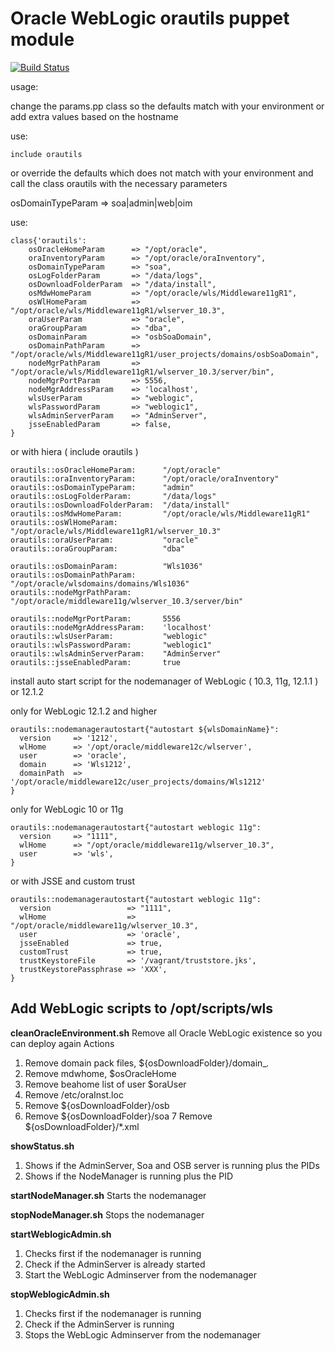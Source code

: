 # Oracle WebLogic orautils puppet module
[![Build Status](https://travis-ci.org/biemond/biemond-orautils.png)](https://travis-ci.org/biemond/biemond-orautils)

usage:

change the params.pp class so the defaults match with your environment or add extra values based on the hostname

use:

    include orautils

or override the defaults which does not match with your environment and call the class orautils with the necessary parameters

osDomainTypeParam => soa|admin|web|oim

use:


    class{'orautils':
        osOracleHomeParam      => "/opt/oracle",
        oraInventoryParam      => "/opt/oracle/oraInventory",
        osDomainTypeParam      => "soa",
        osLogFolderParam       => "/data/logs",
        osDownloadFolderParam  => "/data/install",
        osMdwHomeParam         => "/opt/oracle/wls/Middleware11gR1",
        osWlHomeParam          => "/opt/oracle/wls/Middleware11gR1/wlserver_10.3",
        oraUserParam           => "oracle",
        oraGroupParam          => "dba",
        osDomainParam          => "osbSoaDomain",
        osDomainPathParam      => "/opt/oracle/wls/Middleware11gR1/user_projects/domains/osbSoaDomain",
        nodeMgrPathParam       => "/opt/oracle/wls/Middleware11gR1/wlserver_10.3/server/bin",
        nodeMgrPortParam       => 5556,
        nodeMgrAddressParam    => 'localhost',
        wlsUserParam           => "weblogic",
        wlsPasswordParam       => "weblogic1",
        wlsAdminServerParam    => "AdminServer",
        jsseEnabledParam       => false,
    }

or with hiera  ( include orautils )

    orautils::osOracleHomeParam:      "/opt/oracle"
    orautils::oraInventoryParam:      "/opt/oracle/oraInventory"
    orautils::osDomainTypeParam:      "admin"
    orautils::osLogFolderParam:       "/data/logs"
    orautils::osDownloadFolderParam:  "/data/install"
    orautils::osMdwHomeParam:         "/opt/oracle/wls/Middleware11gR1"
    orautils::osWlHomeParam:          "/opt/oracle/wls/Middleware11gR1/wlserver_10.3"
    orautils::oraUserParam:           "oracle"
    orautils::oraGroupParam:          "dba"

    orautils::osDomainParam:          "Wls1036"
    orautils::osDomainPathParam:      "/opt/oracle/wlsdomains/domains/Wls1036"
    orautils::nodeMgrPathParam:       "/opt/oracle/middleware11g/wlserver_10.3/server/bin"

    orautils::nodeMgrPortParam:       5556
    orautils::nodeMgrAddressParam:    'localhost'
    orautils::wlsUserParam:           "weblogic"
    orautils::wlsPasswordParam:       "weblogic1"
    orautils::wlsAdminServerParam:    "AdminServer"
    orautils::jsseEnabledParam:       true


install auto start script for the nodemanager of WebLogic ( 10.3, 11g, 12.1.1 ) or 12.1.2

only for WebLogic 12.1.2 and higher

    orautils::nodemanagerautostart{"autostart ${wlsDomainName}":
      version     => '1212',
      wlHome      => '/opt/oracle/middleware12c/wlserver',
      user        => 'oracle',
      domain      => 'Wls1212',
      domainPath  => '/opt/oracle/middleware12c/user_projects/domains/Wls1212'
    }

only for WebLogic 10 or 11g

    orautils::nodemanagerautostart{"autostart weblogic 11g":
      version     => "1111",
      wlHome      => "/opt/oracle/middleware11g/wlserver_10.3",
      user        => 'wls',
    }

or with JSSE and custom trust

    orautils::nodemanagerautostart{"autostart weblogic 11g":
      version                 => "1111",
      wlHome                  => "/opt/oracle/middleware11g/wlserver_10.3",
      user                    => 'oracle',
      jsseEnabled             => true,
      customTrust             => true,
      trustKeystoreFile       => '/vagrant/truststore.jks',
      trustKeystorePassphrase => 'XXX',
    }

## Add WebLogic scripts to /opt/scripts/wls

**cleanOracleEnvironment.sh**
Remove all Oracle WebLogic existence so you can deploy again
Actions
1. Remove domain pack files, ${osDownloadFolder}/domain_*.*
2. Remove mdwhome, $osOracleHome
3. Remove beahome list of user $oraUser
4. Remove /etc/oraInst.loc
5. Remove ${osDownloadFolder}/osb
6. Remove ${osDownloadFolder}/soa
7  Remove ${osDownloadFolder}/*.xml

**showStatus.sh**
1. Shows if the AdminServer, Soa and OSB server is running plus the PIDs
2. Shows if the NodeManager is running plus the PID

**startNodeManager.sh**
Starts the nodemanager

**stopNodeManager.sh**
Stops the nodemanager

**startWeblogicAdmin.sh**
1. Checks first if the nodemanager is running
2. Check if the AdminServer is already started
3. Start the WebLogic Adminserver from the nodemanager

**stopWeblogicAdmin.sh**
1. Checks first if the nodemanager is running
2. Check if the AdminServer is running
3. Stops the WebLogic Adminserver from the nodemanager
